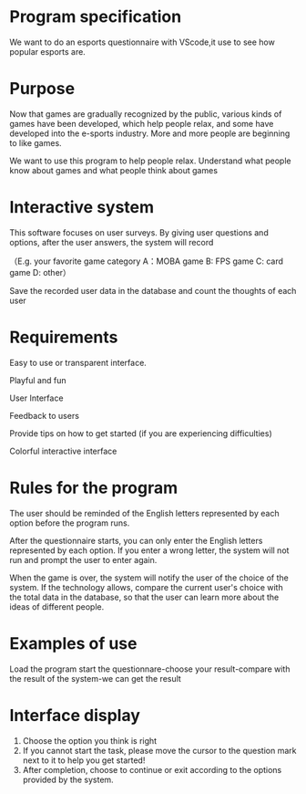 # Program specification
We want to do an esports questionnaire with VScode,it use to see how popular esports are.

# Purpose
Now that games are gradually recognized by the public, various kinds of games have been developed, which help people relax, and some have developed into the e-sports industry. More and more people are beginning to like games. 

We want to use this program to help people relax. Understand what people know about games and what people think about games

# Interactive system
This software focuses on user surveys. By giving user questions and options, after the user answers, the system will record

（E.g. your favorite game category  A：MOBA game B: FPS game C: card game D: other）

Save the recorded user data in the database and count the thoughts of each user


# Requirements

Easy to use or transparent interface.

Playful and fun

User Interface

Feedback to users

Provide tips on how to get started (if you are experiencing difficulties)

Colorful interactive interface

# Rules for the program
The user should be reminded of the English letters represented by each option before the program runs.

After the questionnaire starts, you can only enter the English letters represented by each option. If you enter a wrong letter, the system will not run and prompt the user to enter again.

When the game is over, the system will notify the user of the choice of the system. If the technology allows, compare the current user's choice with the total data in the database, so that the user can learn more about the ideas of different people.

# Examples of use  
Load the program start the questionnare-choose your result-compare with the result of the system-we can get the result

# Interface display           
                                        
1. Choose the option you think is right                                             
2. If you cannot start the task, please move the cursor to the question mark next to it to help you get started!                                                     
3. After completion, choose to continue or exit according to the options provided by the system. 

